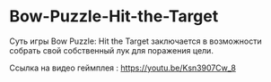 # Bow-Puzzle-Hit-the-Target

Суть игры Bow Puzzle: Hit the Target заключается в возможности собрать свой собственный лук для поражения цели.

Ссылка на видео геймплея : https://youtu.be/Ksn3907Cw_8
